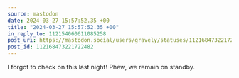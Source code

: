 ```yaml
---
source: mastodon
date: 2024-03-27 15:57:52.35 +00
title: "2024-03-27 15:57:52.35 +00"
in_reply_to: 112154060611085258
post_uri: https://mastodon.social/users/gravely/statuses/112168473221722482
post_id: 112168473221722482
---
```

I forgot to check on this last night! Phew, we remain on standby.


